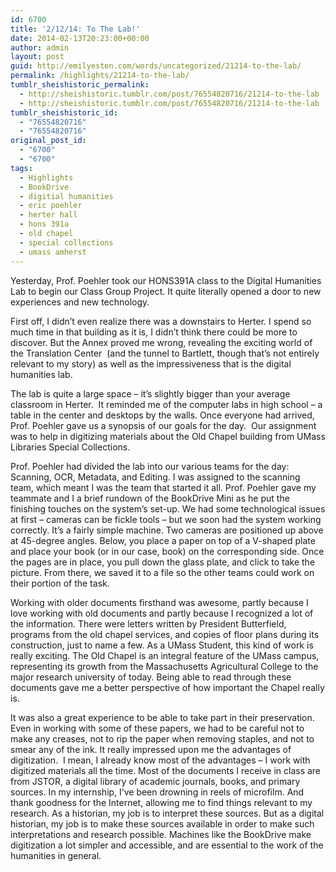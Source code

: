 ```yaml
---
id: 6700
title: '2/12/14: To The Lab!'
date: 2014-02-13T20:23:00+00:00
author: admin
layout: post
guid: http://emilyesten.com/words/uncategorized/21214-to-the-lab/
permalink: /highlights/21214-to-the-lab/
tumblr_sheishistoric_permalink:
  - http://sheishistoric.tumblr.com/post/76554820716/21214-to-the-lab
  - http://sheishistoric.tumblr.com/post/76554820716/21214-to-the-lab
tumblr_sheishistoric_id:
  - "76554820716"
  - "76554820716"
original_post_id:
  - "6700"
  - "6700"
tags:
  - Highlights
  - BookDrive
  - digitial humanities
  - eric poehler
  - herter hall
  - hons 391a
  - old chapel
  - special collections
  - umass amherst
---
```

Yesterday, Prof. Poehler took our HONS391A class to the Digital Humanities Lab to begin our Class Group Project. It quite literally opened a door to new experiences and new technology.

First off, I didn’t even realize there was a downstairs to Herter. I spend so much time in that building as it is, I didn’t think there could be more to discover. But the Annex proved me wrong, revealing the exciting world of the Translation Center  (and the tunnel to Bartlett, though that’s not entirely relevant to my story) as well as the impressiveness that is the digital humanities lab.

The lab is quite a large space – it’s slightly bigger than your average classroom in Herter.  It reminded me of the computer labs in high school – a table in the center and desktops by the walls. Once everyone had arrived, Prof. Poehler gave us a synopsis of our goals for the day.  Our assignment was to help in digitizing materials about the Old Chapel building from UMass Libraries Special Collections.

<!-- more -->

Prof. Poehler had divided the lab into our various teams for the day: Scanning, OCR, Metadata, and Editing. I was assigned to the scanning team, which meant I was the team that started it all. Prof. Poehler gave my teammate and I a brief rundown of the BookDrive Mini as he put the finishing touches on the system’s set-up. We had some technological issues at first – cameras can be fickle tools – but we soon had the system working correctly. It’s a fairly simple machine. Two cameras are positioned up above at 45-degree angles. Below, you place a paper on top of a V-shaped plate and place your book (or in our case, book) on the corresponding side. Once the pages are in place, you pull down the glass plate, and click to take the picture. From there, we saved it to a file so the other teams could work on their portion of the task.  

Working with older documents firsthand was awesome, partly because I love working with old documents and partly because I recognized a lot of the information. There were letters written by President Butterfield, programs from the old chapel services, and copies of floor plans during its construction, just to name a few. As a UMass Student, this kind of work is really exciting. The Old Chapel is an integral feature of the UMass campus, representing its growth from the Massachusetts Agricultural College to the major research university of today. Being able to read through these documents gave me a better perspective of how important the Chapel really is.

It was also a great experience to be able to take part in their preservation. Even in working with some of these papers, we had to be careful not to make any creases, not to rip the paper when removing staples, and not to smear any of the ink. It really impressed upon me the advantages of digitization.  I mean, I already know most of the advantages – I work with digitized materials all the time. Most of the documents I receive in class are from JSTOR, a digital library of academic journals, books, and primary sources. In my internship, I’ve been drowning in reels of microfilm. And thank goodness for the Internet, allowing me to find things relevant to my research. As a historian, my job is to interpret these sources. But as a digital historian, my job is to make these sources available in order to make such interpretations and research possible. Machines like the BookDrive make digitization a lot simpler and accessible, and are essential to the work of the humanities in general. 
